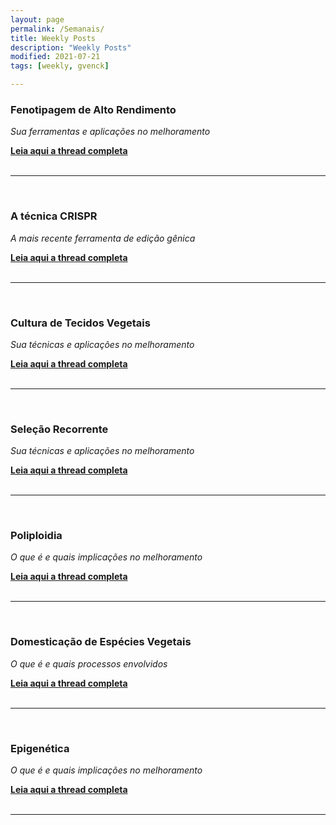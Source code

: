 ```yaml
---
layout: page
permalink: /Semanais/
title: Weekly Posts
description: "Weekly Posts"
modified: 2021-07-21
tags: [weekly, gvenck]

---
```



### Fenotipagem de Alto Rendimento
*Sua ferramentas e aplicações no melhoramento*

[**Leia aqui a thread completa**](https://threadreaderapp.com/thread/1399384916165541899.html)  
<br>

<center><hr></center>

<br>

### A técnica CRISPR
*A mais recente ferramenta de edição gênica*

[**Leia aqui a thread completa**](https://threadreaderapp.com/thread/1401916047121338375.html)  
<br>

<center><hr></center>

<br>

### Cultura de Tecidos Vegetais
*Sua técnicas e aplicações no melhoramento*

[**Leia aqui a thread completa**](https://threadreaderapp.com/thread/1404447707608014853.html)  
<br>

<center><hr></center>

<br>

### Seleção Recorrente
*Sua técnicas e aplicações no melhoramento*

[**Leia aqui a thread completa**](https://threadreaderapp.com/thread/1409561390994575363.html)  
<br>

<center><hr></center>

<br>

### Poliploidia
*O que é e quais implicações no melhoramento*

[**Leia aqui a thread completa**](https://threadreaderapp.com/thread/1412139297222926338.html)  
<br>

<center><hr></center>

<br>

### Domesticação de Espécies Vegetais
*O que é e quais processos envolvidos*

[**Leia aqui a thread completa**](https://threadreaderapp.com/thread/1414641348892823558.html)  
<br>

<center><hr></center>

<br>

### Epigenética
*O que é e quais implicações no melhoramento*

[**Leia aqui a thread completa**](https://threadreaderapp.com/thread/1417535964377931776.html)  
<br>

<center><hr></center>

<br>
